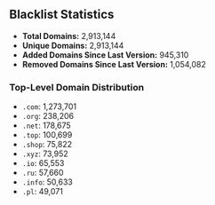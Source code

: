 ## Blacklist Statistics

- **Total Domains:** 2,913,144
- **Unique Domains:** 2,913,144
- **Added Domains Since Last Version:** 945,310
- **Removed Domains Since Last Version:** 1,054,082

### Top-Level Domain Distribution

-  `.com`: 1,273,701
-  `.org`: 238,206
-  `.net`: 178,675
-  `.top`: 100,699
-  `.shop`: 75,822
-  `.xyz`: 73,952
-  `.io`: 65,553
-  `.ru`: 57,660
-  `.info`: 50,633
-  `.pl`: 49,071
